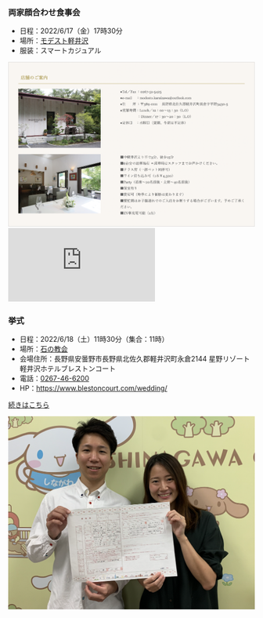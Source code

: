 ### 両家顔合わせ食事会

* 日程：2022/6/17（金）17時30分
* 場所：[モデスト軽井沢](http://www.modesto.jp/)
* 服装：スマートカジュアル

<img src="modest.png">

<iframe src="https://www.google.com/maps/embed?pb=!1m14!1m8!1m3!1d12854.34125223825!2d138.590089!3d36.346599!3m2!1i1024!2i768!4f13.1!3m3!1m2!1s0x0%3A0xfd856839cfa9f537!2sMODESTO!5e0!3m2!1sja!2sus!4v1650806124665!5m2!1sja!2sus" style="border:0;" allowfullscreen="" loading="lazy" referrerpolicy="no-referrer-when-downgrade"></iframe>

### 挙式

* 日程：2022/6/18（土）11時30分（集合：11時）
* 場所：[石の教会](https://www.stonechurch.jp/)
* 会場住所：長野県安曇野市長野県北佐久郡軽井沢町永倉2144 星野リゾート 軽井沢ホテルブレストンコート
* 電話：[0267-46-6200](tel:0267-46-6200)
* HP：https://www.blestoncourt.com/wedding/

[続きはこちら](information.md)


<img src="sanmisa.png">



